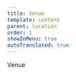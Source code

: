 ```yaml
---
title: Venue
template: content
parent: location
order: 1
showInMenu: true
autoTranslated: true
---
```


Venue
